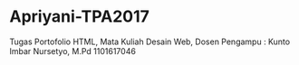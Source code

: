 # Apriyani-TPA2017
Tugas Portofolio HTML, Mata Kuliah Desain Web, Dosen Pengampu : Kunto Imbar Nursetyo, M.Pd
1101617046

